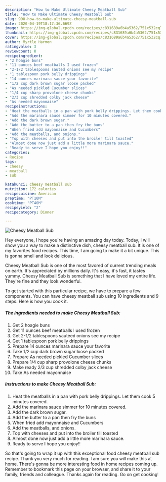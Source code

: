 ```yaml
---
description: "How to Make Ultimate Cheesy Meatball Sub"
title: "How to Make Ultimate Cheesy Meatball Sub"
slug: 998-how-to-make-ultimate-cheesy-meatball-sub
date: 2020-04-19T18:17:36.669Z
image: https://img-global.cpcdn.com/recipes/c831689a6b4a5362/751x532cq70/cheesy-meatball-sub-recipe-main-photo.jpg
thumbnail: https://img-global.cpcdn.com/recipes/c831689a6b4a5362/751x532cq70/cheesy-meatball-sub-recipe-main-photo.jpg
cover: https://img-global.cpcdn.com/recipes/c831689a6b4a5362/751x532cq70/cheesy-meatball-sub-recipe-main-photo.jpg
author: Myrtle Harmon
ratingvalue: 3
reviewcount: 8
recipeingredient:
- "2 hoagie buns"
- "11 ounces beef meatballs I used frozen"
- "2-1/2 tablespoons sauted onions see my recipe"
- "1 tablespoon pork belly drippings"
- "14 ounces marinara sauce your favorite"
- "1/2 cup dark brown sugar loose packed"
- "As needed pickled Cucumber slices"
- "1/4 cup sharp provolone cheese chunks"
- "2/3 cup shredded colby jack cheese"
- "As needed mayonnaise"
recipeinstructions:
- "Heat the meatballs in a pan with pork belly drippings. Let them cook 5 minutes covered."
- "Add the marinara sauce simmer for 10 minutes covered."
- "Add the dark brown sugar."
- "Add the butter to a pan then fry the buns"
- "When fried add mayonnaise and Cucumbers"
- "Add the meatballs, and onions."
- "Top with cheeses and put into the broiler till toasted"
- "Almost done now just add a little more marinara sauce."
- "Ready to serve I hope you enjoy!!"
categories:
- Recipe
tags:
- cheesy
- meatball
- sub

katakunci: cheesy meatball sub 
nutrition: 172 calories
recipecuisine: American
preptime: "PT10M"
cooktime: "PT40M"
recipeyield: "2"
recipecategory: Dinner

---
```



![Cheesy Meatball Sub](https://img-global.cpcdn.com/recipes/c831689a6b4a5362/751x532cq70/cheesy-meatball-sub-recipe-main-photo.jpg)

Hey everyone, I hope you're having an amazing day today. Today, I will show you a way to make a distinctive dish, cheesy meatball sub. It is one of my favorites food recipes. This time, I am going to make it a bit unique. This is gonna smell and look delicious.



Cheesy Meatball Sub is one of the most favored of current trending meals on earth. It's appreciated by millions daily. It's easy, it's fast, it tastes yummy. Cheesy Meatball Sub is something that I have loved my entire life. They're fine and they look wonderful.


To get started with this particular recipe, we have to prepare a few components. You can have cheesy meatball sub using 10 ingredients and 9 steps. Here is how you cook it.

<!--inarticleads1-->

##### The ingredients needed to make Cheesy Meatball Sub:

1. Get 2 hoagie buns
1. Get 11 ounces beef meatballs I used frozen
1. Get 2-1/2 tablespoons sautéed onions see my recipe
1. Get 1 tablespoon pork belly drippings
1. Prepare 14 ounces marinara sauce your favorite
1. Take 1/2 cup dark brown sugar loose packed
1. Prepare As needed pickled Cucumber slices
1. Prepare 1/4 cup sharp provolone cheese chunks
1. Make ready 2/3 cup shredded colby jack cheese
1. Take As needed mayonnaise




<!--inarticleads2-->

##### Instructions to make Cheesy Meatball Sub:

1. Heat the meatballs in a pan with pork belly drippings. Let them cook 5 minutes covered.
1. Add the marinara sauce simmer for 10 minutes covered.
1. Add the dark brown sugar.
1. Add the butter to a pan then fry the buns
1. When fried add mayonnaise and Cucumbers
1. Add the meatballs, and onions.
1. Top with cheeses and put into the broiler till toasted
1. Almost done now just add a little more marinara sauce.
1. Ready to serve I hope you enjoy!!




So that's going to wrap it up with this exceptional food cheesy meatball sub recipe. Thank you very much for reading. I am sure you will make this at home. There's gonna be more interesting food in home recipes coming up. Remember to bookmark this page on your browser, and share it to your family, friends and colleague. Thanks again for reading. Go on get cooking!
